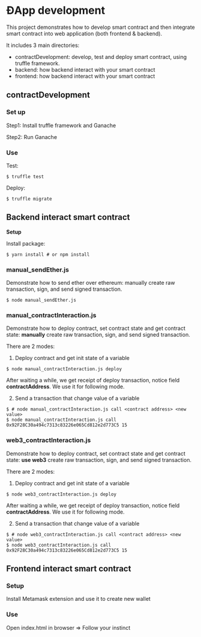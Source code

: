# ĐApp development

This project demonstrates how to develop smart contract and then integrate smart contract into web application (both frontend & backend).

It includes 3 main directories:

- contractDevelopment: develop, test and deploy smart contract, using truffle framework.
- backend: how backend interact with your smart contract
- frontend: how backend interact with your smart contract

## contractDevelopment

### Set up

Step1: Install truffle framework and Ganache

Step2: Run Ganache

### Use

Test:

```shell
$ truffle test
```

Deploy:

```shell
$ truffle migrate
```

## Backend interact smart contract

**Setup**

Install package:

```shell
$ yarn install # or npm install
```

### manual_sendEther.js

Demonstrate how to send ether over ethereum: manually create raw transaction, sign, and send signed transaction.

```shell
$ node manual_sendEther.js
```

### manual_contractInteraction.js

Demonstrate how to deploy contract, set contract state and get contract state: **manually** create raw transaction, sign, and send signed transaction.

There are 2 modes:

1. Deploy contract and get init state of a variable

```shell
$ node manual_contractInteraction.js deploy
```

After waiting a while, we get receipt of deploy transaction, notice field **contractAddress**. We use it for following mode.

2. Send a transaction that change value of a variable

```shell
$ # node manual_contractInteraction.js call <contract address> <new value>
$ node manual_contractInteraction.js call 0x92F28C30a494c7313c83226e065Cd812e2d773C5 15
```

### web3_contractInteraction.js

Demonstrate how to deploy contract, set contract state and get contract state: **use web3** create raw transaction, sign, and send signed transaction.

There are 2 modes:

1. Deploy contract and get init state of a variable

```shell
$ node web3_contractInteraction.js deploy
```

After waiting a while, we get receipt of deploy transaction, notice field **contractAddress**. We use it for following mode.

2. Send a transaction that change value of a variable

```shell
$ # node web3_contractInteraction.js call <contract address> <new value>
$ node web3_contractInteraction.js call 0x92F28C30a494c7313c83226e065Cd812e2d773C5 15
```

## Frontend interact smart contract

### Setup

Install Metamask extension and use it to create new wallet

### Use

Open index.html in browser => Follow your instinct
